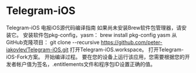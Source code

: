 # Telegram-iOS
Telegram-iOS
电报iOS源代码编译指南
如果尚未安装Brew软件包管理器，请安装它。
安装软件包pkg-config，yasm：
brew install pkg-config yasm
从GitHub克隆项目：
git clone --recursive https://github.com/peter-iakovlev/Telegram-iOS.git
打开Telegram-iOS.workspace。
打开Telegram-iOS-Fork方案。
开始编译过程。
要在您的设备上运行该应用，您需要根据您的开发者帐户值为签名，.entitlements文件和程序包ID设置正确的值。
